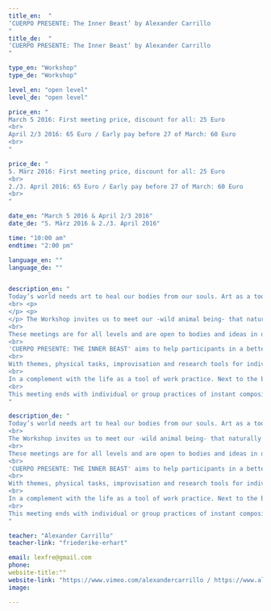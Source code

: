 ```yaml
---
title_en:  "
‘CUERPO PRESENTE: The Inner Beast’ by Alexander Carrillo
"
title_de:  "
‘CUERPO PRESENTE: The Inner Beast’ by Alexander Carrillo
"

type_en: "Workshop"
type_de: "Workshop"

level_en: "open level"
level_de: "open level"

price_en: "
March 5 2016: First meeting price, discount for all: 25 Euro
<br>
April 2/3 2016: 65 Euro / Early pay before 27 of March: 60 Euro
<br>
"

price_de: "
5. März 2016: First meeting price, discount for all: 25 Euro
<br>
2./3. April 2016: 65 Euro / Early pay before 27 of March: 60 Euro
<br>
"

date_en: "March 5 2016 & April 2/3 2016"
date_de: "5. März 2016 & 2./3. April 2016"

time: "10:00 am"
endtime: "2:00 pm"

language_en: ""
language_de: ""


description_en: "
Today’s world needs art to heal our bodies from our souls. Art as a tool of transformation. From our inner feeling and sensations. From our inner beast, being present. With a conscience practice. (Is not easy - for sure is fun). Then, there is not past to regret of, there is not present to be disappointed and not future to be worry about. Just moments of learning, moments of understanding our own world, our inner beast, and our own life. And so, we can share and maybe get to understand others life.
<br> <p> 
</p> <p> 
</p> The Workshop invites us to meet our -wild animal being- that naturally follows the path of its physical and emotional actions. The present and future life as Creative Platform.
<br>
These meetings are for all levels and are open to bodies and ideas in different fields. Dancers, performers, workers, engineers, stripers, lovers and … are invited, not movement background required. Is required to have passion to explore the body, the own possibilities, frustrations and the fact of being alive:
<br>
'CUERPO PRESENTE: THE INNER BEAST' aims to help participants in a better process their organic inner sensations - listening and feeling the present moment - present them externally in clear forms, and through tasks, focus their attention in the ‘natural’ character of their movements, authenticity and conscience.  
<br>
With themes, physical tasks, improvisation and research tools for individual and collective movement. Participants are guiding through their own experiences to perceive consciously the vital moment, and integrate their bodies and minds with time and space simultaneously.
<br>
In a complement with the life as a tool of work practice. Next to the body, being a wild - animal in an emotional path.
<br>
This meeting ends with individual or group practices of instant composition, following proposed rules as scenography guidelines training, from the dialogues or agreements established during each sessions. In an instant composition of what we being explore.
"

description_de: "
Today’s world needs art to heal our bodies from our souls. Art as a tool of transformation. From our inner feeling and sensations. From our inner beast, being present. With a conscience practice. (Is not easy - for sure is fun). Then, there is not past to regret of, there is not present to be disappointed and not future to be worry about. Just moments of learning, moments of understanding our own world, our inner beast, and our own life. And so, we can share and maybe get to understand others life.
<br>
The Workshop invites us to meet our -wild animal being- that naturally follows the path of its physical and emotional actions. The present and future life as Creative Platform.
<br>
These meetings are for all levels and are open to bodies and ideas in different fields. Dancers, performers, workers, engineers, stripers, lovers and … are invited, not movement background required. Is required to have passion to explore the body, the own possibilities, frustrations and the fact of being alive:
<br>
'CUERPO PRESENTE: THE INNER BEAST' aims to help participants in a better process their organic inner sensations - listening and feeling the present moment - present them externally in clear forms, and through tasks, focus their attention in the ‘natural’ character of their movements, authenticity and conscience.  
<br>
With themes, physical tasks, improvisation and research tools for individual and collective movement. Participants are guiding through their own experiences to perceive consciously the vital moment, and integrate their bodies and minds with time and space simultaneously.
<br>
In a complement with the life as a tool of work practice. Next to the body, being a wild - animal in an emotional path.
<br>
This meeting ends with individual or group practices of instant composition, following proposed rules as scenography guidelines training, from the dialogues or agreements established during each sessions. In an instant composition of what we being explore.
"

teacher: "Alexander Carrillo"
teacher-link: "friederike-erhart"

email: lexfre@gmail.com
phone:
website-title:""
website-link: "https://www.vimeo.com/alexandercarrillo / https://www.alexander-carrillo.com / https://www.facebook.com/events/1669240953325521/"
image: 

---
```

